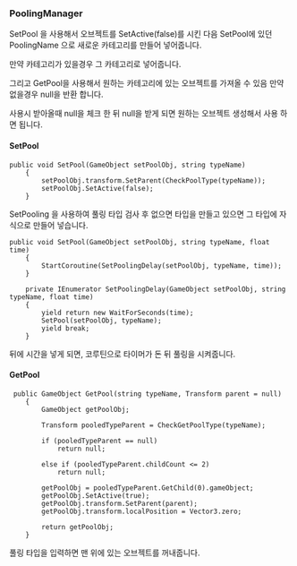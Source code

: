 ### PoolingManager

SetPool 을 사용해서 오브젝트를 SetActive(false)를 시킨 다음 SetPool에 있던 PoolingName 으로 새로운 카테고리를 만들어 넣어줍니다.

 만약 카테고리가 있을경우 그 카테고리로 넣어줍니다.


그리고 GetPool을 사용해서 원하는 카테고리에 있는 오브젝트를 가져올 수 있음 만약 없을경우 null을 반환 합니다.


사용시 받아올때 null을 체크 한 뒤 null을 받게 되면 원하는 오브젝트 생성해서 사용 하면 됩니다.

#### SetPool
```
public void SetPool(GameObject setPoolObj, string typeName)
    {
        setPoolObj.transform.SetParent(CheckPoolType(typeName));
        setPoolObj.SetActive(false);
    }
```
SetPooling 을 사용하여 풀링 타입 검사 후 없으면 타입을 만들고 있으면 그 타입에 자식으로 만들어 넣습니다.

```
public void SetPool(GameObject setPoolObj, string typeName, float time)
    {
        StartCoroutine(SetPoolingDelay(setPoolObj, typeName, time));
    }

    private IEnumerator SetPoolingDelay(GameObject setPoolObj, string typeName, float time)
    {
        yield return new WaitForSeconds(time);
        SetPool(setPoolObj, typeName);
        yield break;
    }
```
뒤에 시간을 넣게 되면, 
 코루틴으로 타이머가 돈 뒤 풀링을 시켜줍니다.

#### GetPool
```
 public GameObject GetPool(string typeName, Transform parent = null)
    {
        GameObject getPoolObj;

        Transform pooledTypeParent = CheckGetPoolType(typeName);

        if (pooledTypeParent == null)
            return null;

        else if (pooledTypeParent.childCount <= 2)
            return null;

        getPoolObj = pooledTypeParent.GetChild(0).gameObject;
        getPoolObj.SetActive(true);
        getPoolObj.transform.SetParent(parent);
        getPoolObj.transform.localPosition = Vector3.zero;

        return getPoolObj;
    }
```
풀링 타입을 입력하면 맨 위에 있는 오브젝트를 꺼내줍니다.
